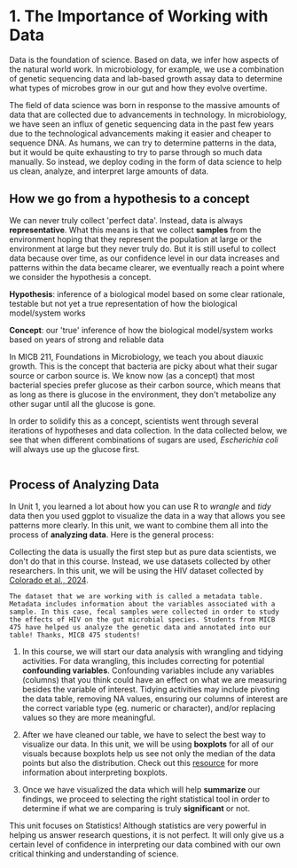 # 1. The Importance of Working with Data

Data is the foundation of science. Based on data, we infer how aspects of the natural world work. In microbiology, for example, we use a combination of genetic sequencing data and lab-based growth assay data to determine what types of microbes grow in our gut and how they evolve overtime. 

The field of data science was born in response to the massive amounts of data that are collected due to advancements in technology. In microbiology, we have seen an influx of genetic sequencing data in the past few years due to the technological advancements making it easier and cheaper to sequence DNA. As humans, we can try to determine patterns in the data, but it would be quite exhausting to try to parse through so much data manually. So instead, we deploy coding in the form of data science to help us clean, analyze, and interpret large amounts of data. 

## How we go from a hypothesis to a concept

We can never truly collect 'perfect data'. Instead, data is always **representative**. What this means is that we collect **samples** from the environment hoping that they represent the population at large or the environment at large but they never truly do. But it is still useful to collect data because over time, as our confidence level in our data increases and patterns within the data became clearer, we eventually reach a point where we consider the hypothesis a concept. 

**Hypothesis**: inference of a biological model based on some clear rationale, testable but not yet a true representation of how the biological model/system works

**Concept**: our 'true' inference of how the biological model/system works based on years of strong and reliable data

In MICB 211, Foundations in Microbiology, we teach you about diauxic growth. This is the concept that bacteria are picky about what their sugar source or carbon source is. We know now (as a concept) that most bacterial species prefer glucose as their carbon source, which means that as long as there is glucose in the environment, they don't metabolize any other sugar until all the glucose is gone. 

In order to solidify this as a concept, scientists went through several iterations of hypotheses and data collection. In the data collected below, we see that when different combinations of sugars are used, *Escherichia coli* will always use up the glucose first. 


```{figure} https://upload.wikimedia.org/wikipedia/commons/b/b8/Monod%27s_Diauxic_growth.gif
```


## Process of Analyzing Data

In Unit 1, you learned a lot about how you can use R to *wrangle* and *tidy* data then you used ggplot to visualize the data in a way that allows you see patterns more clearly. In this unit, we want to combine them all into the process of **analyzing data**. Here is the general process:

Collecting the data is usually the first step but as pure data scientists, we don't do that in this course. Instead, we use datasets collected by other researchers. In this unit, we will be using the HIV dataset collected by [Colorado et al., 2024](https://pmc.ncbi.nlm.nih.gov/articles/PMC10837999/). 

```{note}
The dataset that we are working with is called a metadata table. Metadata includes information about the variables associated with a sample. In this case, fecal samples were collected in order to study the effects of HIV on the gut microbial species. Students from MICB 475 have helped us analyze the genetic data and annotated into our table! Thanks, MICB 475 students!
```

1. In this course, we will start our data analysis with wrangling and tidying activities. For data wrangling, this includes correcting for potential **confounding variables**. Confounding variables include any variables (columns) that you think could have an effect on what we are measuring besides the variable of interest. Tidying activities may include pivoting the data table, removing NA values, ensuring our columns of interest are the correct variable type (eg. numeric or character), and/or replacing values so they are more meaningful. 

2. After we have cleaned our table, we have to select the best way to visualize our data. In this unit, we will be using **boxplots** for all of our visuals because boxplots help us see not only the median of the data points but also the distribution. Check out this [resource](https://www.ncl.ac.uk/webtemplate/ask-assets/external/maths-resources/statistics/data-presentation/box-and-whisker-plots.html#:~:text=A%20box%20and%20whisker%20plot,than%20one%20boxplot%20per%20graph.) for more information about interpreting boxplots. 

3. Once we have visualized the data which will help **summarize** our findings, we proceed to selecting the right statistical tool in order to determine if what we are comparing is truly **significant** or not. 

This unit focuses on Statistics! Although statistics are very powerful in helping us answer research questions, it is not perfect. It will only give us a certain level of confidence in interpreting our data combined with our own critical thinking and understanding of science. 